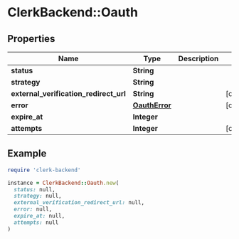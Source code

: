 # ClerkBackend::Oauth

## Properties

| Name | Type | Description | Notes |
| ---- | ---- | ----------- | ----- |
| **status** | **String** |  |  |
| **strategy** | **String** |  |  |
| **external_verification_redirect_url** | **String** |  | [optional] |
| **error** | [**OauthError**](OauthError.md) |  | [optional] |
| **expire_at** | **Integer** |  |  |
| **attempts** | **Integer** |  | [optional] |

## Example

```ruby
require 'clerk-backend'

instance = ClerkBackend::Oauth.new(
  status: null,
  strategy: null,
  external_verification_redirect_url: null,
  error: null,
  expire_at: null,
  attempts: null
)
```

